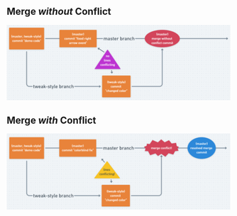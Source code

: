 ## Merge *without* Conflict

![Merge without Conflict](Merge%20Without%20Conflict.png)

## Merge *with* Conflict

![Merge WITH Conflict](Merge%20Conflict.png)
